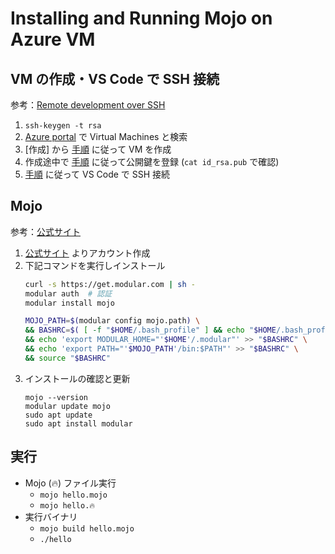 # Installing and Running Mojo on Azure VM

## VM の作成・VS Code で SSH 接続

参考：[Remote development over SSH](https://code.visualstudio.com/docs/remote/ssh-tutorial)

1. `ssh-keygen -t rsa`
2. [Azure portal](https://portal.azure.com/#home) で Virtual Machines と検索
3. [作成] から [手順](https://code.visualstudio.com/docs/remote/ssh-tutorial#_create-a-virtual-machine) に従って VM を作成
4. 作成途中で [手順](https://code.visualstudio.com/docs/remote/ssh-tutorial#_add-ssh-key-to-your-vm) に従って公開鍵を登録 (`cat id_rsa.pub` で確認)
5. [手順](https://code.visualstudio.com/docs/remote/ssh-tutorial#_connect-using-ssh) に従って VS Code で SSH 接続

## Mojo

参考：[公式サイト](https://www.modular.com/max/mojo)

1. [公式サイト](https://www.modular.com/max/mojo) よりアカウント作成
2. 下記コマンドを実行しインストール
    ```bash
    curl -s https://get.modular.com | sh -
    modular auth  # 認証
    modular install mojo

    MOJO_PATH=$(modular config mojo.path) \
    && BASHRC=$( [ -f "$HOME/.bash_profile" ] && echo "$HOME/.bash_profile" || echo "$HOME/.bashrc" ) \
    && echo 'export MODULAR_HOME="'$HOME'/.modular"' >> "$BASHRC" \
    && echo 'export PATH="'$MOJO_PATH'/bin:$PATH"' >> "$BASHRC" \
    && source "$BASHRC"
    ```
3. インストールの確認と更新
    ```
    mojo --version
    modular update mojo
    sudo apt update
    sudo apt install modular
    ```

## 実行

* Mojo (🔥) ファイル実行
  * `mojo hello.mojo`
  * `mojo hello.🔥`
* 実行バイナリ
  * `mojo build hello.mojo`
  * `./hello`
